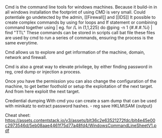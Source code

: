 Cmd is the command line tools for windows machines. 
Because it build-in in all windows installation the footprint of using CMD is very small.
Could potentiale go undetected by the admin, [[Firewall]] and [[IDS]]
It possible to create complex commands by using for loops and If statement or combining command together using | 
eg. for /L in (1,1,225) do @ping -n 1 {#.#.#.%i} | find "TTL"
These commands can be stored in scripts call bat file these files are used by cmd to run a series of commands, ensuring the process is the same everytime. 

Cmd allows us to explore and get information of the machine, domain, network and firewall. 

Cmd is also a great way to elevate privilege, by either finding password in reg, cred dump or injection a process.   

Once you have the permission you can also change the configuration of the machine, to get better foothold or setup the exploitation of the next target. 
And from here exploit the next target. 

Crediential dumping 
	With cmd you can create a sam dump that can be used with minikatz to extract password hashes. 
	- reg save HKLM\\SAM {output} 

Cheat sheet: 
https://assets.contentstack.io/v3/assets/blt36c2e63521272fdc/blt4e45e00c2973546d/5eb08aae4461f75d77a48fd4/WindowsCommandLineSheetV1.pdf